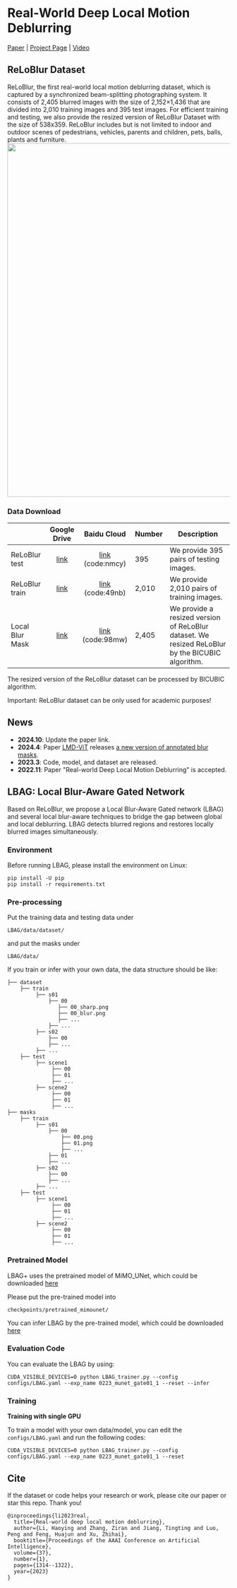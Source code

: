 # Real-World Deep Local Motion Deblurring

[Paper](https://ojs.aaai.org/index.php/AAAI/article/view/25215) | [Project Page](https://leiali.github.io/ReLoBlur_homepage/index.html) | [Video](https://youtu.be/mSsADaoh2WY)

## ReLoBlur Dataset

ReLoBlur, the first real-world local motion deblurring dataset, which is captured by a synchronized beam-splitting photographing system. It consists of 2,405 blurred images with the size of 2,152×1,436 that are divided into 2,010 training images and 395 test images. For efficient training and testing, we also provide the resized version of ReLoBlur Dataset with the size of 538x359. ReLoBlur includes but is not limited to indoor and outdoor scenes of pedestrians, vehicles, parents
and children, pets, balls, plants and furniture.
<img src="assets/ad_data.jpg" width="800px"/>

### Data Download
|     | Google Drive | Baidu Cloud | Number | Description|
| :--- | :----: |:----: |:---- | ---- |
| ReLoBlur test | [link](https://drive.google.com/drive/folders/1nYj4e7TSXeqBsUZxLvoay_JLZ7wxdNmC?usp=sharing) | [link](https://pan.baidu.com/s/1dBIs95-KlFTth9cqjX23-Q?pwd=nmcy) (code:nmcy)| 395 | We provide 395 pairs of testing images.|
| ReLoBlur train| [link](https://drive.google.com/drive/folders/1rAPKzhhRjztj7Utbb00BJLSVaPC-1Jua?usp=sharing) | [link](https://pan.baidu.com/s/1CoHScOL46_L06LGXg3K2lg?pwd=49nb) (code:49nb) | 2,010 | We provide 2,010 pairs of training images.|
| Local Blur Mask | [link](https://drive.google.com/drive/folders/1-4YerKKlDydgoBeZbiV0_XR9iJLKbLXI?usp=sharing) | [link](https://pan.baidu.com/s/1p6Z_EJhjVvRxWu92VYqe9Q?pwd=98mw) (code:98mw) | 2,405 | We provide a resized version of ReLoBlur dataset. We resized ReLoBlur by the BICUBIC algorithm. |

The resized version of the ReLoBlur dataset can be processed by BICUBIC algorithm.

Important: ReLoBlur dataset can be only used for academic purposes!

## News
- **2024.10**: Update the paper link.
- **2024.4**: Paper [LMD-ViT](https://github.com/LeiaLi/LMD-ViT) releases [a new version of annotated blur masks](https://drive.google.com/drive/folders/1cBhtfm7vzsyAr9D6V_LwWJma845rUSlg?usp=drive_link).
- **2023.3**: Code, model, and dataset are released.
- **2022.11**: Paper "Real-world Deep Local Motion Deblurring" is accepted.

## LBAG: Local Blur-Aware Gated Network
Based on ReLoBlur, we propose a Local Blur-Aware Gated network (LBAG) and several local blur-aware techniques to bridge the gap between global and local deblurring. LBAG detects blurred regions and restores locally blurred images simultaneously. 

### Environment

Before running LBAG, please install the environment on Linux:

```
pip install -U pip
pip install -r requirements.txt
```

### Pre-processing

Put the training data and testing data under
```
LBAG/data/dataset/
```
and put the masks under
```
LBAG/data/
```

If you train or infer with your own data, the data structure should be like:
```
├── dataset
    ├── train
         ├── s01
             ├── 00
                ├── 00_sharp.png
                ├── 00_blur.png
                ├── ...
             ├── ...
         ├── s02
             ├── 00
             ├── ...
         ├── ...      
    ├── test
         ├── scene1
              ├── 00
              ├── 01
              ├── ...
         ├── scene2
              ├── 00
              ├── 01
              ├── ...
├── masks
    ├── train
         ├── s01
             ├── 00
                 ├── 00.png
                 ├── 01.png
                 ├── ...
             ├── 01
             ├── ...
         ├── s02
             ├── 00
             ├── ...
         ├── ...      
    ├── test
         ├── scene1
              ├── 00
              ├── 01
              ├── ...
         ├── scene2
              ├── 00
              ├── 01
              ├── ...
```

### Pretrained Model

LBAG+ uses the pretrained model of MiMO_UNet, which could be downloaded [here](https://github.com/chosj95/MIMO-UNet)

Please put the pre-trained model into 
```
checkpoints/pretrained_mimounet/
```
You can infer LBAG by the pre-trained model, which could be downloaded [here](https://drive.google.com/drive/folders/1_T8Z7-T7i7BsaJhpq0rCNWLT65N_SslU?usp=sharing)

### Evaluation Code

You can evaluate the LBAG by using:
```
CUDA_VISIBLE_DEVICES=0 python LBAG_trainer.py --config configs/LBAG.yaml --exp_name 0223_munet_gate01_1 --reset --infer
```

### Training

**Training with single GPU**

To train a model with your own data/model, you can edit the `configs/LBAG.yaml` and run the following codes:

```
CUDA_VISIBLE_DEVICES=0 python LBAG_trainer.py --config configs/LBAG.yaml --exp_name 0223_munet_gate01_1 --reset
```

## Cite

If the dataset or code helps your research or work, please cite our paper or star this repo. Thank you!
```
@inproceedings{li2023real,
  title={Real-world deep local motion deblurring},
  author={Li, Haoying and Zhang, Ziran and Jiang, Tingting and Luo, Peng and Feng, Huajun and Xu, Zhihai},
  booktitle={Proceedings of the AAAI Conference on Artificial Intelligence},
  volume={37},
  number={1},
  pages={1314--1322},
  year={2023}
}
```
